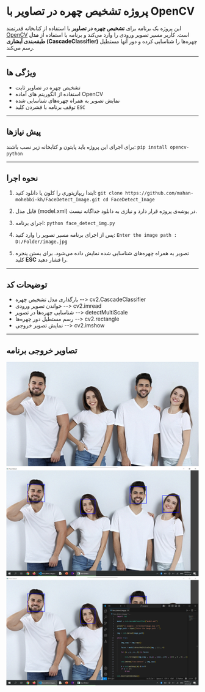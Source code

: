 # پروژه تشخیص چهره در تصاویر با OpenCV

این پروژه یک برنامه برای **تشخیص چهره در تصاویر** با استفاده از کتابخانه قدرتمند [OpenCV](/https://opencv.org) است.
کاربر مسیر تصویر ورودی را وارد می‌کند و برنامه با استفاده از **مدل طبقه‌بندی آبشاری (CascadeClassifier)** چهره‌ها را شناسایی کرده و دور آنها مستطیل رسم می‌کند.

- - - - - - - - - -

## ویژگی ها
- تشخیص چهره در تصاویر ثابت
- استفاده از الگوریتم های آماده OpenCV
- نمایش تصویر به همراه چهره‌های شناسایی شده
- توقف برنامه با فشردن کلید `ESC`

- - - - - - - - - -

## پیش‌ نیازها
برای اجرای این پروژه باید پایتون و کتابخانه زیر نصب باشند:
`pip install opencv-python`

- - - - - - - - - -

## نحوه اجرا
1. ابتدا ریپازیتوری را کلون یا دانلود کنید:
`git clone https://github.com/mahan-mohebbi-kh/FaceDetect_Image.git cd FaceDetect_Image`

2. فایل مدل (model.xml) در پوشه‌ی پروژه قرار دارد و نیازی به دانلود جداگانه نیست.

3. اجرای برنامه:
`python face_detect_img.py`

4. پس از اجرای برنامه مسیر تصویر را وارد کنید:
`Enter the image path : D:/Folder/image.jpg`

5. تصویر به همراه چهره‌های شناسایی شده نمایش داده می‌شود.
برای بستن پنجره کلید **ESC** را فشار دهید.

- - - - - - - - - -

## توضیحات کد
- بارگذاری مدل تشخیص چهره --> cv2.CascadeClassifier
- خواندن تصویر ورودی --> cv2.imread
- شناسایی چهره‌ها در تصویر --> detectMultiScale
- رسم مستطیل دور چهره‌ها --> cv2.rectangle
- نمایش تصویر خروجی --> cv2.imshow

- - - - - - - - - -

## تصاویر خروجی برنامه
![تصویر آزمایشی](test_image.jpg)
![تصویر خروجی 1](output_image1.png)
![تصویر خروجی 2](output_image2.png)
